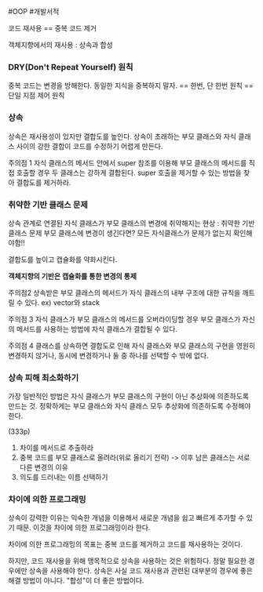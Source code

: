 #OOP #개발서적 

코드 재사용 == 중복 코드 제거

객체지향에서의 재사용 : 상속과 합성

### DRY(Don't Repeat Yourself) 원칙
중복 코드는 변경을 방해한다. 동일한 지식을 중복하지 말자.
== 한번, 단 한번 원칙 == 단일 지점 제어 원칙

### 상속
상속은 재사용성이 있지만 결합도를 높인다. 상속이 초래하는 부모 클래스와 자식 클래스 사이의 강한 결합이 코드를 수정하기 어렵게 만든다.

주의점 1
자식 클래스의 메서드 안에서 super 참조를 이용해 부모 클래스의 메서드를 직접 호출할 경우 두 클래스는 강하게 결합된다. super 호출을 제거할 수 있는 방법을 찾아 결합도를 제거하라.

### 취약한 기반 클래스 문제
상속 관계로 연결된 자식 클래스가 부모 클래스의 변경에 취약해지는 현상 : 취약한 기반 클래스 문제
부모 클래스에 변경이 생긴다면? 모든 자식클래스가 문제가 없는지 확인해야함!!

결합도를 높이고 캡슐화를 약화시킨다.

**객체지향의 기반은 캡슐화를 통한 변경의 통제**

주의점2
상속받은 부모 클래스의 메서드가 자식 클래스의 내부 구조에 대한 규칙을 깨트릴 수 있다. ex) vector와 stack

주의점 3
자식 클래스가 부모 클래스의 메서드를 오버라이딩할 경우 부모 클래스가 자신의 메서드를 사용하는 방법에 자식 클래스가 결합될 수 있다.

주의점 4
클래스를 상속하면 결합도로 인해 자식 클래스와 부모 클래스의 구현을 영원히 변경하지 않거나, 동시에 변경하거나 둘 중 하나를 선택할 수 밖에 없다.

### 상속 피해 최소화하기
가장 일반적인 방법은 자식 클래스가 부모 클래스의 구현이 아닌 추상화에 의존하도록 만드는 것. 정확하게는 부모 클래스와 자식 클래스 모두 추상화에 의존하도록 수정해야 한다.

(333p)
1. 차이를 메서드로 추출하라
2. 중복 코드를 부모 클래스로 올려라(위로 올리기 전략) -> 이후 남은 클래스는 서로 다른 변경의 이유
3. 의도를 드러내는 이름 선택하기

### 차이에 의한 프로그래밍
상속이 강력한 이유는 익숙한 개념을 이용해서 새로운 개념을 쉽고 빠르게 추가할 수 있기 때문. 이것을 차이에 의한 프로그래밍이라 한다.

차이에 의한 프로그래밍의 목표는 중복 코드를 제거하고 코드를 재사용하는 것이다.

하지만, 코드 재사용을 위해 맹목적으로 상속을 사용하는 것은 위험하다. 정말 필요한 경우에만 상속을 사용해야 한다.
상속은 사실 코드 재사용과 관련된 대부분의 경우에 좋은 해결 방법이 아니다. "합성"이 더 좋은 방법이다.